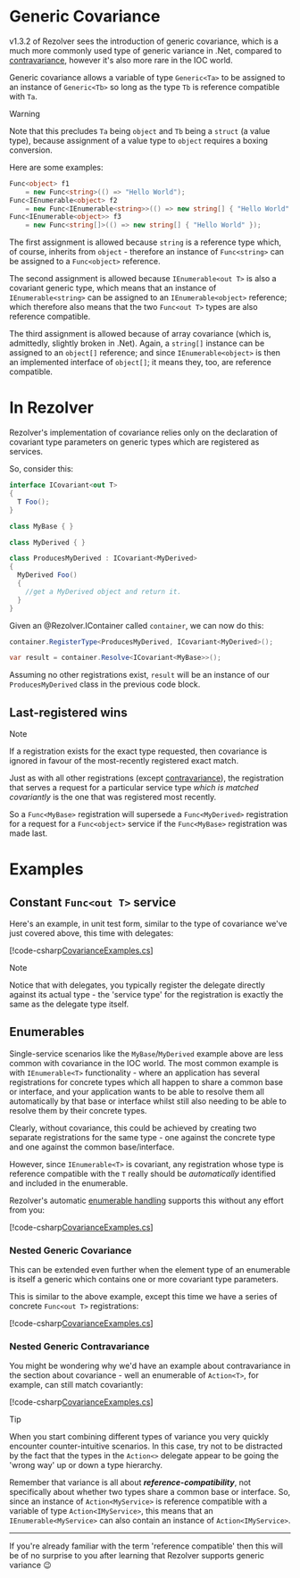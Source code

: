 ﻿# Generic Covariance

v1.3.2 of Rezolver sees the introduction of generic covariance, which is a much more commonly used type of 
generic variance in .Net, compared to [contravariance](contravariance.md), however it's also more rare in 
the IOC world.

Generic covariance allows a variable of type `Generic<Ta>` to be assigned to an instance of `Generic<Tb>` 
so long as the type `Tb` is reference compatible with `Ta`.

> [!WARNING]
> Note that this precludes `Ta` being `object` and `Tb` being
> a `struct` (a value type), because assignment of a value type to `object` requires a boxing conversion.

Here are some examples:

```cs
Func<object> f1 
    = new Func<string>(() => "Hello World");
Func<IEnumerable<object> f2 
    = new Func<IEnumerable<string>>(() => new string[] { "Hello World" });
Func<IEnumerable<object>> f3 
    = new Func<string[]>(() => new string[] { "Hello World" });
```

The first assignment is allowed because `string` is a reference type which, of course, inherits from `object` - 
therefore an instance of `Func<string>` can be assigned to a `Func<object>` reference.

The second assignment is allowed because `IEnumerable<out T>` is also a covariant generic type, which means that
an instance of `IEnumerable<string>` can be assigned to an `IEnumerable<object>` reference; which therefore also
means that the two `Func<out T>` types are also reference compatible.

The third assignment is allowed because of array covariance (which is, admittedly, slightly broken in .Net).
Again, a `string[]` instance can be assigned to an `object[]` reference; and since `IEnumerable<object>` is 
then an implemented interface of `object[]`; it means they, too, are reference compatible.

# In Rezolver

Rezolver's implementation of covariance relies only on the declaration of covariant type parameters on generic
types which are registered as services.

So, consider this:

```cs
interface ICovariant<out T>
{
  T Foo();
}

class MyBase { }

class MyDerived { }

class ProducesMyDerived : ICovariant<MyDerived>
{
  MyDerived Foo()
  {
    //get a MyDerived object and return it.
  }
}
```

Given an @Rezolver.IContainer called `container`, we can now do this:

```cs
container.RegisterType<ProducesMyDerived, ICovariant<MyDerived>();

var result = container.Resolve<ICovariant<MyBase>>();
```

Assuming no other registrations exist, `result` will be an instance of our `ProducesMyDerived` class in the
previous code block.

## Last-registered wins

> [!NOTE]
> If a registration exists for the exact type requested, then covariance is ignored in favour of the 
> most-recently registered exact match.

Just as with all other registrations (except [contravariance](contravariance.md)), the registration that 
serves a request for a particular service type *which is matched covariantly* is the one that was registered 
most recently.

So a `Func<MyBase>` registration will supersede a `Func<MyDerived>` registration for a 
request for a `Func<object>` service if the `Func<MyBase>` registration was made last.

# Examples

## Constant `Func<out T>` service

Here's an example, in unit test form, similar to the type of covariance we've just covered above, this time 
with delegates:

[!code-csharp[CovarianceExamples.cs](../../../../../test/Rezolver.Tests.Examples/CovarianceExamples.cs#example1)]

> [!NOTE]
> Notice that with delegates, you typically register the delegate directly against its actual type - the 
> 'service type' for the registration is exactly the same as the delegate type itself.

## Enumerables

Single-service scenarios like the `MyBase`/`MyDerived` example above are less common with covariance in the 
IOC world.  The most common example is with `IEnumerable<T>` functionality - where an application has several 
registrations for concrete types which all happen to share a common base or interface, and your application 
wants to be able to resolve them all automatically by that base or interface whilst still also needing to 
be able to resolve them by their concrete types.

Clearly, without covariance, this could be achieved by creating two separate registrations for the same type - 
one against the concrete type and one against the common base/interface.

However, since `IEnumerable<T>` is covariant, any registration whose type is reference compatible with the `T`
really should be *automatically* identified and included in the enumerable.

Rezolver's automatic [enumerable handling](../enumerables.md) supports this without any effort from you:

[!code-csharp[CovarianceExamples.cs](../../../../../test/Rezolver.Tests.Examples/CovarianceExamples.cs#example2)]

### Nested Generic Covariance

This can be extended even further when the element type of an enumerable is itself a generic which
contains one or more covariant type parameters.

This is similar to the above example, except this time we have a series of concrete `Func<out T>` registrations:

[!code-csharp[CovarianceExamples.cs](../../../../../test/Rezolver.Tests.Examples/CovarianceExamples.cs#example3)]

### Nested Generic Contravariance

You might be wondering why we'd have an example about contravariance in the section about covariance - well
an enumerable of `Action<T>`, for example, can still match covariantly:

[!code-csharp[CovarianceExamples.cs](../../../../../test/Rezolver.Tests.Examples/CovarianceExamples.cs#example4)]

> [!TIP]
> When you start combining different types of variance you very quickly encounter counter-intuitive scenarios.
> In this case, try not to be distracted by the fact that the types in the `Action<>` delegate appear to be
> going the 'wrong way' up or down a type hierarchy.
> 
> Remember that variance is all about _**reference-compatibility**_, not specifically about whether two types share
> a common base or interface.  So, since an instance of `Action<MyService>` is reference compatible with a
> variable of type `Action<IMyService>`, this means that an `IEnumerable<MyService>` can also contain an
> instance of `Action<IMyService>`.
> ***
> If you're already familiar with the term 'reference compatible' then this will be of no surprise to you
> after learning that Rezolver supports generic variance :wink: